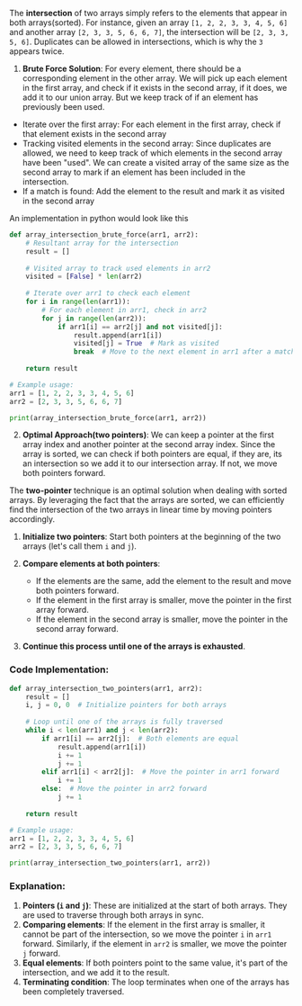 The **intersection** of two arrays simply refers to the elements that appear in both arrays(sorted). For instance, given an array `[1, 2, 2, 3, 3, 4, 5, 6]` and another array `[2, 3, 3, 5, 6, 6, 7]`, the intersection will be `[2, 3, 3, 5, 6]`. Duplicates can be allowed in intersections, which is why the `3` appears twice.

1. **Brute Force Solution**: For every element, there should be a corresponding element in the other array. We will pick up each element in the first array, and check if it exists in the second array, if it does, we add it to our union array. But we keep track of if an element has previously been used.

* Iterate over the first array: For each element in the first array, check if that element exists in the second array
* Tracking visited elements in the second array: Since duplicates are allowed, we need to keep track of which elements in the second array have been "used". We can create a visited array of the same size as the second array to mark if an element has been included in the intersection.
* If a match is found: Add the element to the result and mark it as visited in the second array

An implementation in python would look like this

```python
def array_intersection_brute_force(arr1, arr2):
    # Resultant array for the intersection
    result = []
    
    # Visited array to track used elements in arr2
    visited = [False] * len(arr2)
    
    # Iterate over arr1 to check each element
    for i in range(len(arr1)):
        # For each element in arr1, check in arr2
        for j in range(len(arr2)):
            if arr1[i] == arr2[j] and not visited[j]:
                result.append(arr1[i])
                visited[j] = True  # Mark as visited
                break  # Move to the next element in arr1 after a match
                
    return result

# Example usage:
arr1 = [1, 2, 2, 3, 3, 4, 5, 6]
arr2 = [2, 3, 3, 5, 6, 6, 7]

print(array_intersection_brute_force(arr1, arr2))

```

2. **Optimal Approach(two pointers)**: We can keep a pointer at the first array index and another pointer at the second array index.  Since the array is sorted, we can check if both pointers are equal, if they are, its an intersection so we add it to our intersection array. If not, we move both pointers forward.

The **two-pointer** technique is an optimal solution when dealing with sorted arrays. By leveraging the fact that the arrays are sorted, we can efficiently find the intersection of the two arrays in linear time by moving pointers accordingly.

1. **Initialize two pointers**: Start both pointers at the beginning of the two arrays (let's call them `i` and `j`).
  
2. **Compare elements at both pointers**:
    - If the elements are the same, add the element to the result and move both pointers forward.
    - If the element in the first array is smaller, move the pointer in the first array forward.
    - If the element in the second array is smaller, move the pointer in the second array forward.
  
3. **Continue this process until one of the arrays is exhausted**.

### Code Implementation:

```python
def array_intersection_two_pointers(arr1, arr2):
    result = []
    i, j = 0, 0  # Initialize pointers for both arrays
    
    # Loop until one of the arrays is fully traversed
    while i < len(arr1) and j < len(arr2):
        if arr1[i] == arr2[j]:  # Both elements are equal
            result.append(arr1[i])
            i += 1
            j += 1
        elif arr1[i] < arr2[j]:  # Move the pointer in arr1 forward
            i += 1
        else:  # Move the pointer in arr2 forward
            j += 1
    
    return result

# Example usage:
arr1 = [1, 2, 2, 3, 3, 4, 5, 6]
arr2 = [2, 3, 3, 5, 6, 6, 7]

print(array_intersection_two_pointers(arr1, arr2))
```

### Explanation:
1. **Pointers (`i` and `j`)**: These are initialized at the start of both arrays. They are used to traverse through both arrays in sync.
2. **Comparing elements**: If the element in the first array is smaller, it cannot be part of the intersection, so we move the pointer `i` in `arr1` forward. Similarly, if the element in `arr2` is smaller, we move the pointer `j` forward.
3. **Equal elements**: If both pointers point to the same value, it's part of the intersection, and we add it to the result.
4. **Terminating condition**: The loop terminates when one of the arrays has been completely traversed.